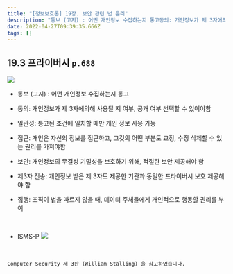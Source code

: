 ```yaml
---
title: "[정보보호론] 19장. 보안 관련 법 윤리"
description: "통보 (고지) : 어떤 개인정보 수집하는지 통고동의: 개인정보가 제 3자에의해 사용될 지 여부, 공개 여부 선택할 수 있어야함일관성: 통고된 조건에 일치할 때만 개인 정보 사용 가능접근: 개인은 자신의 정보를 접근하고, 그것의 어떤 부분도 교정, 수정 삭제할 수 있는 "
date: 2022-04-27T09:39:35.666Z
tags: []
---
```



## 19.3 프라이버시 `p.688`

![](/images/747bd5c2-cf2e-43ca-ae5d-0e983e9214b4-image.png)

- 통보 (고지) : 어떤 개인정보 수집하는지 통고

- 동의: 개인정보가 제 3자에의해 사용될 지 여부, 공개 여부 선택할 수 있어야함
- 일관성: 통고된 조건에 일치할 때만 개인 정보 사용 가능
- 접근: 개인은 자신의 정보를 접근하고, 그것의 어떤 부분도 교정, 수정 삭제할 수 있는 권리를 가져야함
- 보안: 개인정보의 무결성 기밀성을 보호하기 위해, 적절한 보안 제공해야 함
- 제3자 전송: 개인정보 받은 제 3자도 제공한 기관과 동일한 프라이버시 보호 제공해야 함
- 집행: 조직이 법을 따르지 않을 때, 데이터 주체들에게 개인적으로 행동할 권리를 부여

<br/>  


- ISMS-P
  ![](/images/d464cff6-facc-4f1c-aa87-e93280406f92-image.png)


<br/>  

```
Computer Security 제 3판 (William Stalling) 을 참고하였습니다.
```